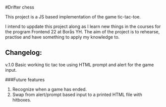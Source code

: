#Drifter chess

This project is a JS based implementation of the game tic-tac-toe.

I intend to uppdate this project along as I learn new things in the courses for the program Frontend 22 at Borås YH. The aim of the project is to rehearse, practise and have something to apply my knowledge to. 

## Changelog:
v.1.0 Basic working tic tac toe using HTML prompt and alert for the game input.

###Future features

1. Recognize when a game has ended.
2. Swap from alert/prompt based input to a printed HTML file with hitboxes.
